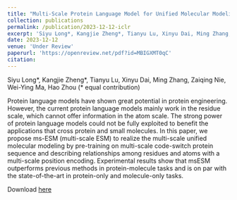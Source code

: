 ```yaml
---
title: "Multi-Scale Protein Language Model for Unified Molecular Modeling"
collection: publications
permalink: /publication/2023-12-12-iclr
excerpt: 'Siyu Long*, Kangjie Zheng*, Tianyu Lu, Xinyu Dai, Ming Zhang, Zaiqing Nie, Wei-Ying Ma, Hao Zhou (* equal contribution)'
date: 2023-12-12
venue: 'Under Review'
paperurl: 'https://openreview.net/pdf?id=MBIGXMT0qC'
citation: 
---
```

Siyu Long*, Kangjie Zheng*, Tianyu Lu, Xinyu Dai, Ming Zhang, Zaiqing Nie, Wei-Ying Ma, Hao Zhou (* equal contribution)

Protein language models have shown great potential in protein engineering. However, the current protein language models mainly work in the residue scale, which cannot offer information in the atom scale. The strong power of protein language models could not be fully exploited to benefit the applications that cross protein and small molecules. In this paper, we propose ms-ESM (multi-scale ESM) to realize the multi-scale unified molecular modeling by pre-training on multi-scale code-switch protein sequence and describing relationships among residues and atoms with a multi-scale position encoding. Experimental results show that msESM outperforms previous methods in protein-molecule tasks and is on par with the state-of-the-art in protein-only and molecule-only tasks.

Download [here](https://openreview.net/pdf?id=MBIGXMT0qC)
